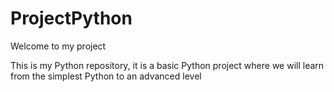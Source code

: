 # ProjectPython
Welcome to my project

This is my Python repository, it is a basic Python project where we will learn from the simplest Python to an advanced level
